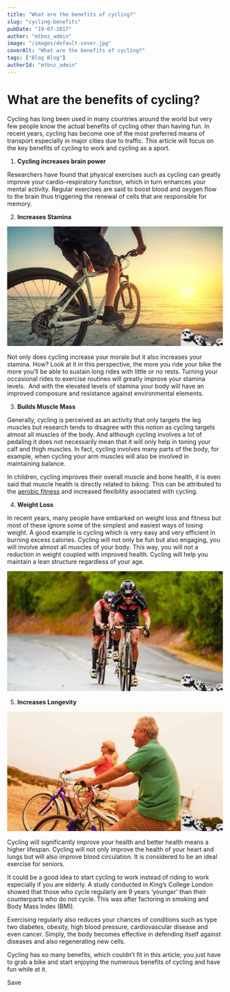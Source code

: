```yaml
---
title: "What are the benefits of cycling?"
slug: "cycling-benefits"
pubDate: "19-07-2017"
author: "mtbnz_admin"
image: "/images/default-cover.jpg"
coverAlt: "What are the benefits of cycling?"
tags: ["Blog Blog"]
authorId: "mtbnz_admin"
---
```


# **What are the benefits of cycling?**

Cycling has long been used in many countries around the world but very few people know the actual benefits of cycling other than having fun. In recent years, cycling has become one of the most preferred means of transport especially in major cities due to traffic. This article will focus on the key benefits of cycling to work and cycling as a sport.

1. **Cycling increases brain power**

Researchers have found that physical exercises such as cycling can greatly improve your cardio-respiratory function, which in turn enhances your mental activity. Regular exercises are said to boost blood and oxygen flow to the brain thus triggering the renewal of cells that are responsible for memory.

2. **Increases Stamina**

![](images/ride.jpg)

Not only does cycling increase your morale but it also increases your stamina. How? Look at it in this perspective, the more you ride your bike the more you’ll be able to sustain long rides with little or no rests. Turning your occasional rides to exercise routines will greatly improve your stamina levels.  And with the elevated levels of stamina your body will have an improved composure and resistance against environmental elements.

3. **Builds Muscle Mass**

Generally, cycling is perceived as an activity that only targets the leg muscles but research tends to disagree with this notion as cycling targets almost all muscles of the body. And although cycling involves a lot of pedaling it does not necessarily mean that it will only help in toning your calf and thigh muscles. In fact, cycling involves many parts of the body, for example, when cycling your arm muscles will also be involved in maintaining balance.

In children, cycling improves their overall muscle and bone health, it is even said that muscle health is directly related to biking. This can be attributed to the [aerobic fitness](https://mtbnz.com/is-biking-aerobic-or-anaerobic-exercise/) and increased flexibility associated with cycling.

4. **Weight Loss**

In recent years, many people have embarked on weight loss and fitness but most of these ignore some of the simplest and easiest ways of losing weight. A good example is cycling which is very easy and very efficient in burning excess calories. Cycling will not only be fun but also engaging, you will involve almost all muscles of your body. This way, you will not a reduction in weight coupled with improved health. Cycling will help you maintain a lean structure regardless of your age.

![](images/high-1024x683.jpg)

5. **Increases Longevity**

![](images/longevity-1024x725.jpg)

Cycling will significantly improve your health and better health means a higher lifespan. Cycling will not only improve the health of your heart and lungs but will also improve blood circulation. It is considered to be an ideal exercise for seniors.

It could be a good idea to start cycling to work instead of riding to work especially if you are elderly. A study conducted in King’s College London showed that those who cycle regularly are 9 years ‘younger’ than their counterparts who do not cycle. This was after factoring in smoking and Body Mass Index (BMI).

Exercising regularly also reduces your chances of conditions such as type two diabetes, obesity, high blood pressure, cardiovascular disease and even cancer. Simply, the body becomes effective in defending itself against diseases and also regenerating new cells.

Cycling has so many benefits, which couldn’t fit in this article; you just have to grab a bike and start enjoying the numerous benefits of cycling and have fun while at it.

Save
